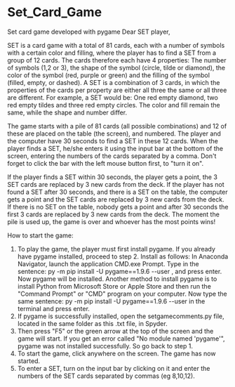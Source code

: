 # Set_Card_Game
Set card game developed with pygame
 Dear SET player, 

SET is a card game with a total of 81 cards, each with a number of symbols with a certain color and filling, where the player 
has to find a SET from a group of 12 cards. The cards therefore each have 4 properties: The number of symbols (1,2 or 3), the shape of the 
symbol (circle, tilde or diamond), the color of the symbol (red, purple or green) and the filling of the symbol (filled, empty, or 
dashed). A SET is a combination of 3 cards, in which the properties of the cards per property are either all three the same or 
all three are different. For example, a SET would be: One red empty diamond, two red empty tildes and three red empty circles. 
The color and fill remain the same, while the shape and number differ.

The game starts with a pile of 81 cards (all possible combinations) and 12 of these are placed on the table (the screen), and 
numbered. The player and the computer have 30 seconds to find a SET in these 12 cards. When the player finds a SET, 
he/she enters it using the input bar at the bottom of the screen, entering the numbers of the cards separated by a comma. 
Don't forget to click the bar with the left mouse button first, to "turn it on".

If the player finds a SET within 30 seconds, the player gets a point, the 3 SET cards are replaced by 3 new cards from
the deck. If the player has not found a SET after 30 seconds, and there is a SET on the table, the computer gets a point and
the SET cards are replaced by 3 new cards from the deck. If there is no SET on the table, nobody gets a point and
after 30 seconds the first 3 cards are replaced by 3 new cards from the deck.
The moment the pile is used up, the game is over and whoever has the most points wins!

How to start the game:
1. To play the game, the player must first install pygame. If you already have pygame installed, proceed to step 2.
Install as follows: In Anaconda Navigator, launch the application CMD.exe Prompt.
Type in the sentence: py -m pip install -U pygame==1.9.6 --user , and press enter. Now pygame will be installed.
Another method to install pygame is to install Python from Microsoft Store or Apple Store and then run the
"Command Prompt" or "CMD" program on your computer. Now type the same sentence: py -m pip install -U pygame==1.9.6 --user in the terminal and
press enter.
2. If pygame is successfully installed, open the setgamecomments.py file, located in the same folder as this .txt file, in Spyder.
3. Then press "F5" or the green arrow at the top of the screen and the game will start. If you get an error called 
"No module named 'pygame'", pygame was not installed successfully. So go back to step 1. 
4. To start the game, click anywhere on the screen. The game has now started. 
5. To enter a SET, turn on the input bar by clicking on it and enter the numbers of the SET cards separated by 
commas (eg 8,10,12).
